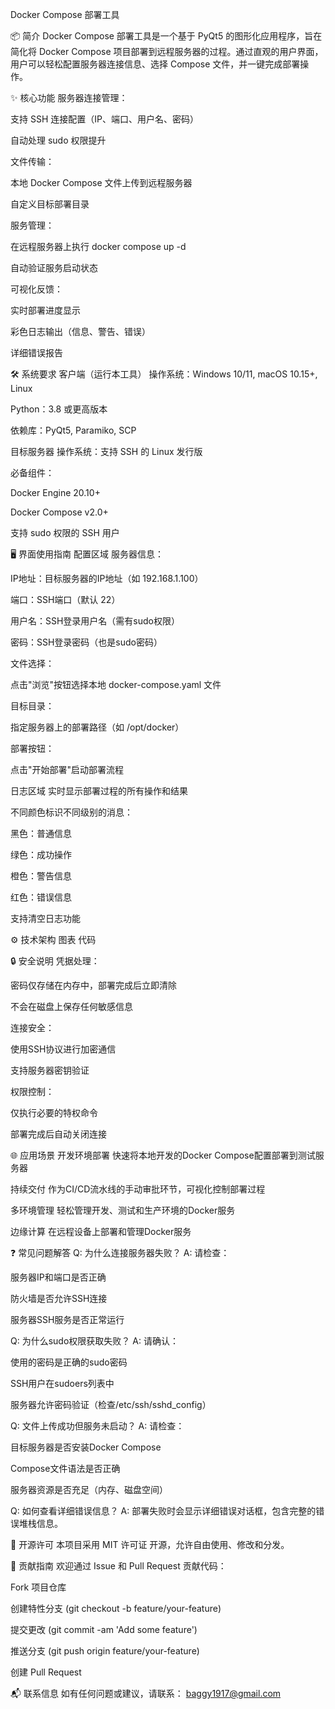 Docker Compose 部署工具

📦 简介
Docker Compose 部署工具是一个基于 PyQt5 的图形化应用程序，旨在简化将 Docker Compose 项目部署到远程服务器的过程。通过直观的用户界面，用户可以轻松配置服务器连接信息、选择 Compose 文件，并一键完成部署操作。

✨ 核心功能
服务器连接管理：

支持 SSH 连接配置（IP、端口、用户名、密码）

自动处理 sudo 权限提升

文件传输：

本地 Docker Compose 文件上传到远程服务器

自定义目标部署目录

服务管理：

在远程服务器上执行 docker compose up -d

自动验证服务启动状态

可视化反馈：

实时部署进度显示

彩色日志输出（信息、警告、错误）

详细错误报告

🛠️ 系统要求
客户端（运行本工具）
操作系统：Windows 10/11, macOS 10.15+, Linux

Python：3.8 或更高版本

依赖库：PyQt5, Paramiko, SCP

目标服务器
操作系统：支持 SSH 的 Linux 发行版

必备组件：

Docker Engine 20.10+

Docker Compose v2.0+

支持 sudo 权限的 SSH 用户


🖥️ 界面使用指南
配置区域
服务器信息：

IP地址：目标服务器的IP地址（如 192.168.1.100）

端口：SSH端口（默认 22）

用户名：SSH登录用户名（需有sudo权限）

密码：SSH登录密码（也是sudo密码）

文件选择：

点击"浏览"按钮选择本地 docker-compose.yaml 文件

目标目录：

指定服务器上的部署路径（如 /opt/docker）

部署按钮：

点击"开始部署"启动部署流程

日志区域
实时显示部署过程的所有操作和结果

不同颜色标识不同级别的消息：

黑色：普通信息

绿色：成功操作

橙色：警告信息

红色：错误信息

支持清空日志功能

⚙️ 技术架构
图表
代码








🔒 安全说明
凭据处理：

密码仅存储在内存中，部署完成后立即清除

不会在磁盘上保存任何敏感信息

连接安全：

使用SSH协议进行加密通信

支持服务器密钥验证

权限控制：

仅执行必要的特权命令

部署完成后自动关闭连接

🌐 应用场景
开发环境部署
快速将本地开发的Docker Compose配置部署到测试服务器

持续交付
作为CI/CD流水线的手动审批环节，可视化控制部署过程

多环境管理
轻松管理开发、测试和生产环境的Docker服务

边缘计算
在远程设备上部署和管理Docker服务

❓ 常见问题解答
Q: 为什么连接服务器失败？
A: 请检查：

服务器IP和端口是否正确

防火墙是否允许SSH连接

服务器SSH服务是否正常运行

Q: 为什么sudo权限获取失败？
A: 请确认：

使用的密码是正确的sudo密码

SSH用户在sudoers列表中

服务器允许密码验证（检查/etc/ssh/sshd_config）

Q: 文件上传成功但服务未启动？
A: 请检查：

目标服务器是否安装Docker Compose

Compose文件语法是否正确

服务器资源是否充足（内存、磁盘空间）

Q: 如何查看详细错误信息？
A: 部署失败时会显示详细错误对话框，包含完整的错误堆栈信息。

📜 开源许可
本项目采用 MIT 许可证 开源，允许自由使用、修改和分发。

👥 贡献指南
欢迎通过 Issue 和 Pull Request 贡献代码：

Fork 项目仓库

创建特性分支 (git checkout -b feature/your-feature)

提交更改 (git commit -am 'Add some feature')

推送分支 (git push origin feature/your-feature)

创建 Pull Request

📬 联系信息
如有任何问题或建议，请联系：
baggy1917@gmail.com
